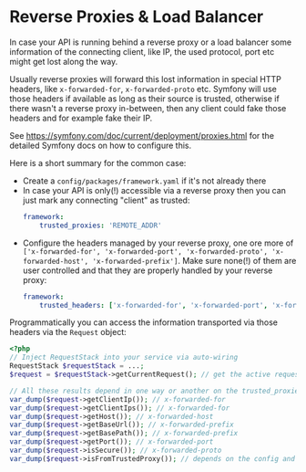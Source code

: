 # Reverse Proxies & Load Balancer

In case your API is running behind a reverse proxy or a load balancer some
information of the connecting client, like IP, the used protocol, port etc might
get lost along the way.

Usually reverse proxies will forward this lost information in special HTTP
headers, like `x-forwarded-for`, `x-forwarded-proto` etc. Symfony will use those
headers if available as long as their source is trusted, otherwise if there
wasn't a reverse proxy in-between, then any client could fake those headers and
for example fake their IP.

See https://symfony.com/doc/current/deployment/proxies.html for the detailed
Symfony docs on how to configure this.

Here is a short summary for the common case:

* Create a `config/packages/framework.yaml` if it's not already there
* In case your API is only(!) accessible via a reverse proxy then you can just
  mark any connecting "client" as trusted:
  ```yaml
  framework:
      trusted_proxies: 'REMOTE_ADDR'
  ```
* Configure the headers managed by your reverse proxy, one ore more of
  `['x-forwarded-for', 'x-forwarded-port', 'x-forwarded-proto',
  'x-forwarded-host', 'x-forwarded-prefix']`. Make sure none(!) of them are user
  controlled and that they are properly handled by your reverse proxy:
  ```yaml
  framework:
      trusted_headers: ['x-forwarded-for', 'x-forwarded-port', 'x-forwarded-proto']
  ```

Programmatically you can access the information transported via those headers via the `Request` object:

```php
<?php
// Inject RequestStack into your service via auto-wiring
RequestStack $requestStack = ...;
$request = $requestStack->getCurrentRequest(); // get the active request

// All these results depend in one way or another on the trusted_proxies/trusted_headers config and the HTTPS headers
var_dump($request->getClientIp()); // x-forwarded-for
var_dump($request->getClientIps()); // x-forwarded-for
var_dump($request->getHost()); // x-forwarded-host
var_dump($request->getBaseUrl()); // x-forwarded-prefix
var_dump($request->getBasePath()); // x-forwarded-prefix
var_dump($request->getPort()); // x-forwarded-port
var_dump($request->isSecure()); // x-forwarded-proto
var_dump($request->isFromTrustedProxy()); // depends on the config and the real client IP
```
